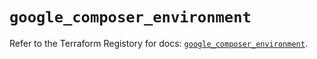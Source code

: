 # `google_composer_environment`

Refer to the Terraform Registory for docs: [`google_composer_environment`](https://registry.terraform.io/providers/hashicorp/google-beta/4.63.1/docs/resources/google_composer_environment).
